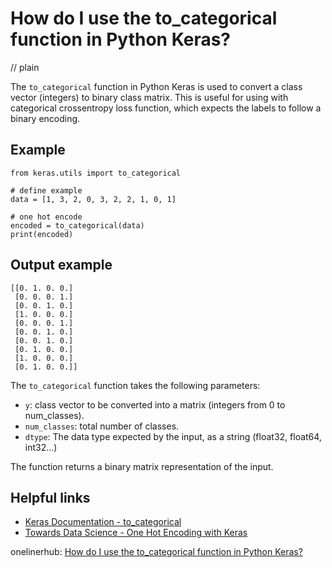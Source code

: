 # How do I use the to_categorical function in Python Keras?
// plain

The `to_categorical` function in Python Keras is used to convert a class vector (integers) to binary class matrix. This is useful for using with categorical crossentropy loss function, which expects the labels to follow a binary encoding.

## Example

```
from keras.utils import to_categorical

# define example
data = [1, 3, 2, 0, 3, 2, 2, 1, 0, 1]

# one hot encode
encoded = to_categorical(data)
print(encoded)
```
## Output example

```
[[0. 1. 0. 0.]
 [0. 0. 0. 1.]
 [0. 0. 1. 0.]
 [1. 0. 0. 0.]
 [0. 0. 0. 1.]
 [0. 0. 1. 0.]
 [0. 0. 1. 0.]
 [0. 1. 0. 0.]
 [1. 0. 0. 0.]
 [0. 1. 0. 0.]]
```

The `to_categorical` function takes the following parameters:
- `y`: class vector to be converted into a matrix (integers from 0 to num_classes).
- `num_classes`: total number of classes.
- `dtype`: The data type expected by the input, as a string (float32, float64, int32...)

The function returns a binary matrix representation of the input.

## Helpful links
- [Keras Documentation - to_categorical](https://keras.io/utils/#to_categorical)
- [Towards Data Science - One Hot Encoding with Keras](https://towardsdatascience.com/one-hot-encoding-using-keras-to-categorical-dummies-and-how-to-inverse-the-transformation-74466c16ebc5)

onelinerhub: [How do I use the to_categorical function in Python Keras?](https://onelinerhub.com/python-keras/how-do-i-use-the-to-categorical-function-in-python-keras)